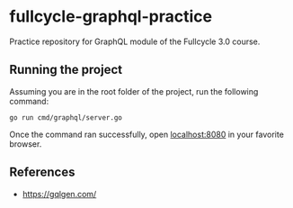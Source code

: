 # fullcycle-graphql-practice
Practice repository for GraphQL module of the Fullcycle 3.0 course.

## Running the project
Assuming you are in the root folder of the project, run the following command:
```shell
go run cmd/graphql/server.go
```
Once the command ran successfully, open [localhost:8080](localhost:8080) in your favorite browser.

## References
- https://gqlgen.com/
